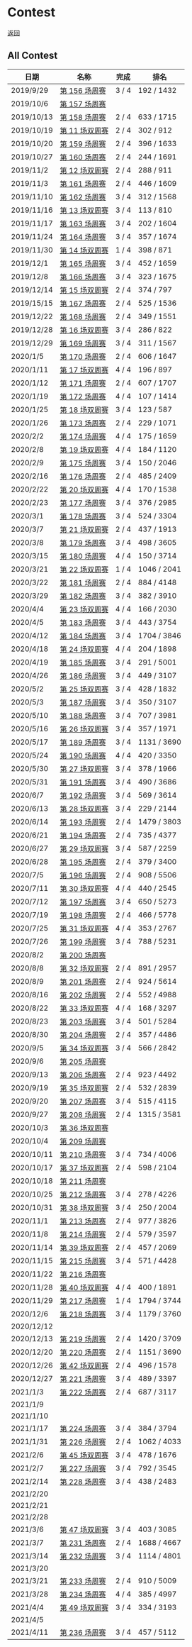 # Contest

[返回](./README.md)



## All Contest
| 日期       | 名称                                                      | 完成  | 排名        |
| ---------- | --------------------------------------------------------- | ----- | ----------- |
| 2019/9/29  | [第 156 场周赛](./contest/weekly-contest-156/README.md)   | 3 / 4 | 192 / 1432  |
| 2019/10/6  | [第 157 场周赛](./contest/weekly-contest-157/README.md)   |       |             |
| 2019/10/13 | [第 158 场周赛](./contest/weekly-contest-158/README.md)   | 2 / 4 | 633 / 1715  |
| 2019/10/19 | [第 11 场双周赛](./contest/biweekly-contest-11/README.md) | 2 / 4 | 302 / 912   |
| 2019/10/20 | [第 159 场周赛](./contest/weekly-contest-159/README.md)   | 2 / 4 | 396 / 1633  |
| 2019/10/27 | [第 160 场周赛](./contest/weekly-contest-160/README.md)   | 2 / 4 | 244 / 1691  |
| 2019/11/2  | [第 12 场双周赛](./contest/biweekly-contest-12/README.md) | 2 / 4 | 288 / 911   |
| 2019/11/3  | [第 161 场周赛](./contest/weekly-contest-161/README.md)   | 2 / 4 | 446 / 1609  |
| 2019/11/10 | [第 162 场周赛](./contest/weekly-contest-162/README.md)   | 3 / 4 | 312 / 1568  |
| 2019/11/16 | [第 13 场双周赛](./contest/biweekly-contest-13/README.md) | 3 / 4 | 113 / 810   |
| 2019/11/17 | [第 163 场周赛](./contest/weekly-contest-163/README.md)   | 3 / 4 | 202 / 1604  |
| 2019/11/24 | [第 164 场周赛](./contest/weekly-contest-164/README.md)   | 3 / 4 | 357 / 1674  |
| 2019/11/30 | [第 14 场双周赛](./contest/biweekly-contest-14/README.md) | 1 / 4 | 398 / 871   |
| 2019/12/1  | [第 165 场周赛](./contest/weekly-contest-165/README.md)   | 3 / 4 | 452 / 1659  |
| 2019/12/8  | [第 166 场周赛](./contest/weekly-contest-166/README.md)   | 3 / 4 | 323 / 1675  |
| 2019/12/14 | [第 15 场双周赛](./contest/biweekly-contest-15/README.md) | 2 / 4 | 374 / 797   |
| 2019/15/15 | [第 167 场周赛](./contest/weekly-contest-167/README.md)   | 2 / 4 | 525 / 1536  |
| 2019/12/22 | [第 168 场周赛](./contest/weekly-contest-168/README.md)   | 2 / 4 | 349 / 1551  |
| 2019/12/28 | [第 16 场双周赛](./contest/biweekly-contest-16/README.md) | 3 / 4 | 286 / 822   |
| 2019/12/29 | [第 169 场周赛](./contest/weekly-contest-169/README.md)   | 3 / 4 | 311 / 1567  |
| 2020/1/5   | [第 170 场周赛](./contest/weekly-contest-170/README.md)   | 2 / 4 | 606 / 1647  |
| 2020/1/11  | [第 17 场双周赛](./contest/biweekly-contest-17/README.md) | 4 / 4 | 196 / 897   |
| 2020/1/12  | [第 171 场周赛](./contest/weekly-contest-171/README.md)   | 2 / 4 | 607 / 1707  |
| 2020/1/19  | [第 172 场周赛](./contest/weekly-contest-172/README.md)   | 4 / 4 | 107 / 1414  |
| 2020/1/25  | [第 18 场双周赛](./contest/biweekly-contest-18/README.md) | 3 / 4 | 123 / 587   |
| 2020/1/26  | [第 173 场周赛](./contest/weekly-contest-173/README.md)   | 2 / 4 | 229 / 1071  |
| 2020/2/2   | [第 174 场周赛](./contest/weekly-contest-174/README.md)   | 4 / 4 | 175 / 1659  |
| 2020/2/8   | [第 19 场双周赛](./contest/biweekly-contest-19/README.md) | 4 / 4 | 184 / 1120  |
| 2020/2/9   | [第 175 场周赛](./contest/weekly-contest-175/README.md)   | 3 / 4 | 150 / 2046  |
| 2020/2/16  | [第 176 场周赛](./contest/weekly-contest-176/README.md)   | 2 / 4 | 485 / 2409  |
| 2020/2/22  | [第 20 场双周赛](./contest/biweekly-contest-20/README.md) | 4 / 4 | 170 / 1538  |
| 2020/2/23  | [第 177 场周赛](./contest/weekly-contest-177/README.md)   | 3 / 4 | 376 / 2985  |
| 2020/3/1   | [第 178 场周赛](./contest/weekly-contest-178/README.md)   | 3 / 4 | 524 / 3304  |
| 2020/3/7   | [第 21 场双周赛](./contest/biweekly-contest-21/README.md) | 2 / 4 | 437 / 1913  |
| 2020/3/8   | [第 179 场周赛](./contest/weekly-contest-179/README.md)   | 3 / 4 | 498 / 3605  |
| 2020/3/15  | [第 180 场周赛](./contest/weekly-contest-180/README.md)   | 4 / 4 | 150 / 3714  |
| 2020/3/21  | [第 22 场双周赛](./contest/biweekly-contest-22/README.md) | 1 / 4 | 1046 / 2041 |
| 2020/3/22  | [第 181 场周赛](./contest/weekly-contest-181/README.md)   | 2 / 4 | 884 / 4148  |
| 2020/3/29  | [第 182 场周赛](./contest/weekly-contest-182/README.md)   | 3 / 4 | 382 / 3910  |
| 2020/4/4   | [第 23 场双周赛](./contest/biweekly-contest-23/README.md) | 4 / 4 | 166 / 2030  |
| 2020/4/5   | [第 183 场周赛](./contest/weekly-contest-183/README.md)   | 3 / 4 | 443 / 3754  |
| 2020/4/12  | [第 184 场周赛](./contest/weekly-contest-184/README.md)   | 3 / 4 | 1704 / 3846 |
| 2020/4/18  | [第 24 场双周赛](./contest/biweekly-contest-24/README.md) | 4 / 4 | 204 / 1898  |
| 2020/4/19  | [第 185 场周赛](./contest/weekly-contest-185/README.md)   | 3 / 4 | 291 / 5001  |
| 2020/4/26  | [第 186 场周赛](./contest/weekly-contest-186/README.md)   | 3 / 4 | 449 / 3107  |
| 2020/5/2   | [第 25 场双周赛](./contest/biweekly-contest-25/README.md) | 3 / 4 | 428 / 1832  |
| 2020/5/3   | [第 187 场周赛](./contest/weekly-contest-187/README.md)   | 3 / 4 | 350 / 3107  |
| 2020/5/10  | [第 188 场周赛](./contest/weekly-contest-188/README.md)   | 3 / 4 | 707 / 3981  |
| 2020/5/16  | [第 26 场双周赛](./contest/biweekly-contest-26/README.md) | 3 / 4 | 357 / 1971  |
| 2020/5/17  | [第 189 场周赛](./contest/weekly-contest-189/README.md)   | 3 / 4 | 1131 / 3690 |
| 2020/5/24  | [第 190 场周赛](./contest/weekly-contest-190/README.md)   | 4 / 4 | 420 / 3350  |
| 2020/5/30  | [第 27 场双周赛](./contest/biweekly-contest-27/README.md) | 3 / 4 | 378 / 1966  |
| 2020/5/31  | [第 191 场周赛](./contest/weekly-contest-191/README.md)   | 3 / 4 | 490 / 3686  |
| 2020/6/7   | [第 192 场周赛](./contest/weekly-contest-192/README.md)   | 3 / 4 | 569 / 3614  |
| 2020/6/13  | [第 28 场双周赛](./contest/biweekly-contest-28/README.md) | 3 / 4 | 229 / 2144  |
| 2020/6/14  | [第 193 场周赛](./contest/weekly-contest-193/README.md)   | 2 / 4 | 1479 / 3803 |
| 2020/6/21  | [第 194 场周赛](./contest/weekly-contest-194/README.md)   | 2 / 4 | 735 / 4377  |
| 2020/6/27  | [第 29 场双周赛](./contest/biweekly-contest-29/README.md) | 3 / 4 | 587 / 2259  |
| 2020/6/28  | [第 195 场周赛](./contest/weekly-contest-195/README.md)   | 2 / 4 | 379 / 3400  |
| 2020/7/5   | [第 196 场周赛](./contest/weekly-contest-196/README.md)   | 2 / 4 | 908 / 5506  |
| 2020/7/11  | [第 30 场双周赛](./contest/biweekly-contest-30/README.md) | 4 / 4 | 440 / 2545  |
| 2020/7/12  | [第 197 场周赛](./contest/weekly-contest-197/README.md)   | 3 / 4 | 650 / 5273  |
| 2020/7/19  | [第 198 场周赛](./contest/weekly-contest-198/README.md)   | 2 / 4 | 466 / 5778  |
| 2020/7/25  | [第 31 场双周赛](./contest/biweekly-contest-31/README.md) | 4 / 4 | 353 / 2767  |
| 2020/7/26  | [第 199 场周赛](./contest/weekly-contest-199/README.md)   | 3 / 4 | 788 / 5231  |
| 2020/8/2   | [第 200 场周赛](./contest/weekly-contest-200/README.md)   |       |             |
| 2020/8/8   | [第 32 场双周赛](./contest/biweekly-contest-32/README.md) | 2 / 4 | 891 / 2957  |
| 2020/8/9   | [第 201 场周赛](./contest/weekly-contest-201/README.md)   | 2 / 4 | 924 / 5614  |
| 2020/8/16  | [第 202 场周赛](./contest/weekly-contest-202/README.md)   | 2 / 4 | 552 / 4988  |
| 2020/8/22  | [第 33 场双周赛](./contest/biweekly-contest-33/README.md) | 4 / 4 | 168 / 3297  |
| 2020/8/23  | [第 203 场周赛](./contest/weekly-contest-203/README.md)   | 3 / 4 | 501 / 5284  |
| 2020/8/30  | [第 204 场周赛](./contest/weekly-contest-204/README.md)   | 2 / 4 | 357 / 4486  |
| 2020/9/5   | [第 34 场双周赛](./contest/biweekly-contest-34/README.md) | 3 / 4 | 566 / 2842  |
| 2020/9/6   | [第 205 场周赛](./contest/weekly-contest-205/README.md)   |       |             |
| 2020/9/13  | [第 206 场周赛](./contest/weekly-contest-206/README.md)   | 2 / 4 | 923 / 4492  |
| 2020/9/19  | [第 35 场双周赛](./contest/biweekly-contest-35/README.md) | 2 / 4 | 532 / 2839  |
| 2020/9/20  | [第 207 场周赛](./contest/weekly-contest-207/README.md)   | 3 / 4 | 515 / 4115  |
| 2020/9/27  | [第 208 场周赛](./contest/weekly-contest-208/README.md)   | 2 / 4 | 1315 / 3581 |
| 2020/10/3  | [第 36 场双周赛](./contest/biweekly-contest-36/README.md) |       |             |
| 2020/10/4  | [第 209 场周赛](./contest/weekly-contest-209/README.md)   |       |             |
| 2020/10/11 | [第 210 场周赛](./contest/weekly-contest-210/README.md)   | 3 / 4 | 734 / 4006  |
| 2020/10/17 | [第 37 场双周赛](./contest/biweekly-contest-37/README.md) | 2 / 4 | 598 / 2104  |
| 2020/10/18 | [第 211 场周赛](./contest/weekly-contest-211/README.md)   |       |             |
| 2020/10/25 | [第 212 场周赛](./contest/weekly-contest-212/README.md)   | 3 / 4 | 278 / 4226  |
| 2020/10/31 | [第 38 场双周赛](./contest/biweekly-contest-38/README.md) | 3 / 4 | 250 / 2004  |
| 2020/11/1  | [第 213 场周赛](./contest/weekly-contest-213/README.md)   | 2 / 4 | 977 / 3826  |
| 2020/11/8  | [第 214 场周赛](./contest/weekly-contest-214/README.md)   | 2 / 4 | 579 / 3597  |
| 2020/11/14 | [第 39 场双周赛](./contest/biweekly-contest-39/README.md) | 2 / 4 | 457 / 2069  |
| 2020/11/15 | [第 215 场周赛](./contest/weekly-contest-215/README.md)   | 3 / 4 | 571 / 4428  |
| 2020/11/22 | [第 216 场周赛](./contest/weekly-contest-216/README.md)   |       |             |
| 2020/11/28 | [第 40 场双周赛](./contest/biweekly-contest-40/README.md) | 4 / 4 | 400 / 1891  |
| 2020/11/29 | [第 217 场周赛](./contest/weekly-contest-217/README.md)   | 1 / 4 | 1794 / 3744 |
| 2020/12/6  | [第 218 场周赛](./contest/weekly-contest-218/README.md)   | 3 / 4 | 1179 / 3760 |
| 2020/12/12 |                                                           |       |             |
| 2020/12/13 | [第 219 场周赛](./contest/weekly-contest-219/README.md)   | 2 / 4 | 1420 / 3709 |
| 2020/12/20 | [第 220 场周赛](./contest/weekly-contest-220/README.md)   | 2 / 4 | 1151 / 3690 |
| 2020/12/26 | [第 42 场双周赛](./contest/biweekly-contest-42/README.md) | 2 / 4 | 496 / 1578  |
| 2020/12/27 | [第 221 场周赛](./contest/weekly-contest-221/README.md)   | 3 / 4 | 489 / 3397  |
| 2021/1/3   | [第 222 场周赛](./contest/weekly-contest-222/README.md)   | 2 / 4 | 687 / 3117  |
| 2021/1/9   |                                                           |       |             |
| 2021/1/10  |                                                           |       |             |
| 2021/1/17  | [第 224 场周赛](./contest/weekly-contest-224/README.md)   | 3 / 4 | 384 / 3794  |
| 2021/1/31  | [第 226 场周赛](./contest/weekly-contest-226/README.md)   | 2 / 4 | 1062 / 4033 |
| 2021/2/6   | [第 45 场双周赛](./contest/biweekly-contest-45/README.md) | 3 / 4 | 478 / 1676  |
| 2021/2/7   | [第 227 场周赛](./contest/weekly-contest-227/README.md)   | 3 / 4 | 792 / 3545  |
| 2021/2/14  | [第 228 场周赛](./contest/weekly-contest-228/README.md)   | 3 / 4 | 438 / 2483  |
| 2021/2/20  |                                                           |       |             |
| 2021/2/21  |                                                           |       |             |
| 2021/2/28  |                                                           |       |             |
| 2021/3/6   | [第 47 场双周赛](./contest/biweekly-contest-47/README.md) | 3 / 4 | 403 / 3085  |
| 2021/3/7   | [第 231 场周赛](./contest/weekly-contest-231/README.md)   | 2 / 4 | 1688 / 4667 |
| 2021/3/14  | [第 232 场周赛](./contest/weekly-contest-232/README.md)   | 3 / 4 | 1114 / 4801 |
| 2021/3/20  |                                                           |       |             |
| 2021/3/21  | [第 233 场周赛](./contest/weekly-contest-233/README.md)   | 2 / 4 | 910 / 5009  |
| 2021/3/28  | [第 234 场周赛](./contest/weekly-contest-234/README.md)   | 4 / 4 | 385 / 4997  |
| 2021/4/4  | [第 49 场双周赛](./contest/biweekly-contest-49/README.md) | 3 / 4 | 334 / 3193 |
| 2021/4/5  |  |  |  |
| 2021/4/11  | [第 236 场周赛](./contest/weekly-contest-236/README.md) | 3 / 4 | 457 / 5112 | 